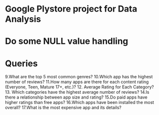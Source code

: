 # Google Plystore project for Data Analysis

# Do some NULL value handling 

# Queries

9.What are the top 5 most common genres?
10.Which app has the highest number of reviews?
11.How many apps are there for each content rating (Everyone, Teen, Mature 17+, etc.)?
12. Average Rating for Each Category?
13. Which categories have the highest average number of reviews?
14.Is there a relationship between app size and rating?
15.Do paid apps have higher ratings than free apps?
16.Which apps have been installed the most overall?
17.What is the most expensive app and its details?




